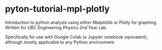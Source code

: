 # pyton-tutorial-mpl-plotly
Introduction to python analysis using either Matplotlib or Plotly for graphing. Written for UBC Engineering Physics 2nd Year Lab.

Specifically for use with Google Colab (a Jupyter notebook equivalent), although mostly applicable to any Python environment.
